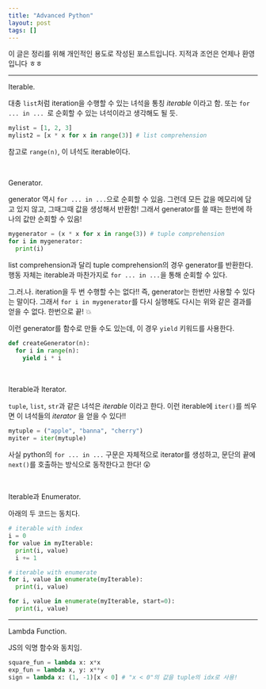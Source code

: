 ```yaml
---
title: "Advanced Python"
layout: post
tags: []
---
```



이 글은 정리를 위해 개인적인 용도로 작성된 포스트입니다. 지적과 조언은 언제나 환영입니다 ㅎㅎ

<hr/>

<span class="statement-title">Iterable.</span><br>

대충 `list`처럼 iteration을 수행할 수 있는 녀석을 통칭 *iterable* 이라고 함. 또는 `for ... in ... `로 순회할 수 있는 녀석이라고 생각해도 될 듯.

``` py
mylist = [1, 2, 3]
mylist2 = [x * x for x in range(3)] # list comprehension
```

참고로 `range(n)`, 이 녀석도 iterable이다.

<br/>

<span class="statement-title">Generator.</span><br>

generator 역시 `for ... in ...`으로 순회할 수 있음. 그런데 모든 값을 메모리에 담고 있지 않고, 그때그때 값을 생성해서 반환함! 그래서 generator를 쓸 때는 한번에 하나의 값만 순회할 수 있음!

``` py
mygenerator = (x * x for x in range(3)) # tuple comprehension
for i in mygenerator:
  print(i)
```

list comprehension과 달리 tuple comprehension의 경우 generator를 반환한다. 행동 자체는 iterable과 마찬가지로 `for ... in ...`을 통해 순회할 수 있다.

그.러.나. iteration을 두 번 수행할 수는 없다!! 즉, generator는 한번만 사용할 수 있다는 말이다. 그래서 `for i in mygenerator`를 다시 실행해도 다시는 위와 같은 결과를 얻을 수 없다. 한번으로 끝! 💥

이런 generator를 함수로 만들 수도 있는데, 이 경우 `yield` 키워드를 사용한다.

``` py
def createGenerator(n):
  for i in range(n):
    yield i * i
```

<br/>

<span class="statement-title">Iterable과 Iterator.</span><br>

`tuple`, `list`, `str`과 같은 녀석은 *iterable* 이라고 한다. 이런 iterable에 `iter()`를 씌우면 이 녀석들의 *iterator* 을 얻을 수 있다!!

``` py
mytuple = ("apple", "banna", "cherry")
myiter = iter(mytuple)
```

사실 python의 `for ... in ...` 구문은 자체적으로 iterator를 생성하고, 문단의 끝에 `next()`를 호출하는 방식으로 동작한다고 한다! 😲

<br/>

<span class="statement-title">Iterable과 Enumerator.</span><br>

아래의 두 코드는 동치다.

``` py
# iterable with index
i = 0
for value in myIterable:
  print(i, value)
  i += 1
```

``` py
# iterable with enumerate
for i, value in enumerate(myIterable):
  print(i, value)
```

``` py
for i, value in enumerate(myIterable, start=0):
  print(i, value)
```

<hr/>

<span class="statement-title">Lambda Function.</span><br>

JS의 익명 함수와 동치임.

``` py
square_fun = lambda x: x*x
exp_fun = lambda x, y: x**y
sign = lambda x: (1, -1)[x < 0] # "x < 0"의 값을 tuple의 idx로 사용!
```



